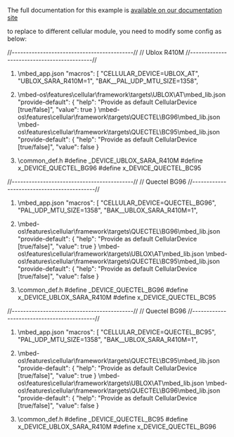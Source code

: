 The full documentation for this example is [available on our documentation site](https://cloud.mbed.com/docs/current/connecting/device-management-client-tutorials.html)



to replace to different cellular module, you need to modify some config as below:

//-------------------------------------------//
// Ublox R410M
//-------------------------------------------//
1. \mbed_app.json
    "macros": [
        "CELLULAR_DEVICE=UBLOX_AT",
        "UBLOX_SARA_R410M=1",
	"BAK__PAL_UDP_MTU_SIZE=1358",

2. \mbed-os\features\cellular\framework\targets\UBLOX\AT\mbed_lib.json
        "provide-default": {
            "help": "Provide as default CellularDevice [true/false]",
            "value": true
        }
   \mbed-os\features\cellular\framework\targets\QUECTEL\BG96\mbed_lib.json
   \mbed-os\features\cellular\framework\targets\QUECTEL\BC95\mbed_lib.json
        "provide-default": {
            "help": "Provide as default CellularDevice [true/false]",
            "value": false
        }

3. \common_def.h
	#define _DEVICE_UBLOX_SARA_R410M
	#define x_DEVICE_QUECTEL_BG96
	#define x_DEVICE_QUECTEL_BC95

//-------------------------------------------//
// Quectel BG96
//-------------------------------------------//
1. \mbed_app.json
    "macros": [
        "CELLULAR_DEVICE=QUECTEL_BG96",
        "PAL_UDP_MTU_SIZE=1358",
        "BAK__UBLOX_SARA_R410M=1",

2. \mbed-os\features\cellular\framework\targets\QUECTEL\BG96\mbed_lib.json
        "provide-default": {
            "help": "Provide as default CellularDevice [true/false]",
            "value": true
        }
   \mbed-os\features\cellular\framework\targets\UBLOX\AT\mbed_lib.json
   \mbed-os\features\cellular\framework\targets\QUECTEL\BC95\mbed_lib.json
        "provide-default": {
            "help": "Provide as default CellularDevice [true/false]",
            "value": false
        }

3. \common_def.h
	#define _DEVICE_QUECTEL_BG96
	#define x_DEVICE_UBLOX_SARA_R410M
	#define x_DEVICE_QUECTEL_BC95

//-------------------------------------------//
// Quectel BG96
//-------------------------------------------//
1. \mbed_app.json
    "macros": [
        "CELLULAR_DEVICE=QUECTEL_BC95",
        "PAL_UDP_MTU_SIZE=1358",
        "BAK__UBLOX_SARA_R410M=1",

2. \mbed-os\features\cellular\framework\targets\QUECTEL\BC95\mbed_lib.json
        "provide-default": {
            "help": "Provide as default CellularDevice [true/false]",
            "value": true
        }
   \mbed-os\features\cellular\framework\targets\UBLOX\AT\mbed_lib.json
   \mbed-os\features\cellular\framework\targets\QUECTEL\BG96\mbed_lib.json
        "provide-default": {
            "help": "Provide as default CellularDevice [true/false]",
            "value": false
        }

3. \common_def.h
	#define _DEVICE_QUECTEL_BC95
	#define x_DEVICE_UBLOX_SARA_R410M
	#define x_DEVICE_QUECTEL_BG96